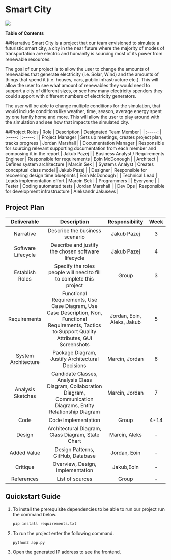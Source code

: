 # Smart City
![](https://gamma1.ul.ie/LabStats/Images/Image-UniversityOfLimerick.png)

**Table of Contents**

##Narrative
Smart City is a project that our team envisioned to simulate a futuristic smart city, a city in the near future where the majority of modes of transportation are electric and humanity is sourcing most of its power from renewable resources.

The goal of our project is to allow the user to change the amounts of renewables that generate electricity (i.e. Solar, Wind) and the amounts of things that spend it (i.e. houses, cars, public infrastructure etc.). This will allow the user to see what amount of renewables they would need to support a city of different sizes, or see how many electricity spenders they could support with different numbers of electricity generators.

The user will be able to change multiple conditions for the simulation, that would include conditions like weather, time, season, average energy spent by one family home and more.
This will allow the user to play around with the simulation and see how that impacts the simulated city.

##Project Roles
| Role | Description  | Designated Team Member |
| :-----: | :-----: | :-----: |
| Project Manager | Sets up meetings, creates project plan, tracks progress | Jordan Marshall |
| Documentation Manager | Responsible for sourcing relevant supporting documentation from each member and composing it in the report | Jakub Pazej |
| Business Analyst / Requirements Engineer | Responsible for requirements | Eoin McDonough |
| Architect | Defines system architecture | Marcin Sek |
| Systems Analyst | Creates conceptual class model | Jakub Pazej |
| Designer | Responsible for recovering design time blueprints | Eoin McDonough |
| Technical Lead | Leads implementation effort | Marcin Sek |
| Programmers |  | Everyone |
| Tester | Coding automated tests | Jordan Marshall |
| Dev Ops | Responsible for development infrastructure | Aleksandr Jakusevs |

## Project Plan
| Deliverable | Description  | Responsibility | Week |
| :-----: | :-----: | :-----: | :-----: |
| Narrative | Describe the business scenario | Jakub Pazej | 3 |
| Software Lifecycle | Describe and justify the chosen software lifecycle | Jakub Pazej | 4 |
| Establish Roles| Specify the roles people will need to fill to complete this project | Group | 3 |
| Requirements | Functional Requirements, Use Case Diagram, Use Case Description, Non, Functional Requirements, Tactics to Support Quality Attributes, GUI Screenshots | Jordan, Eoin, Aleks, Jakub | 5 |
| System Architecture | Package Diagram, Justify Architectural Decisions | Marcin, Jordan | 6 |
| Analysis Sketches | Candidate Classes, Analysis Class Diagram, Collaboration Diagram, Communication Diagrams, Entity Relationship Diagram | Marcin, Jordan | 7 |
| Code | Code Implementation | Group | 4-14 |
| Design | Architectural Diagram, Class Diagram, State Chart | Marcin, Aleks | - |
| Added Value | Design Patterns, GitHub, Database | Jordan, Eoin | - |
| Critique | Overview, Design, Implementation | Jakub,Eoin | - |
| References | List of sources | Group | - |

## Quickstart Guide

1. To install the prerequisite dependencies to be able to run our project  run the command below.

	`pip install requirements.txt`
2.  To run the project enter the following command.

	`python3 app.py`
3. Open the generated IP address to see the frontend.

 
